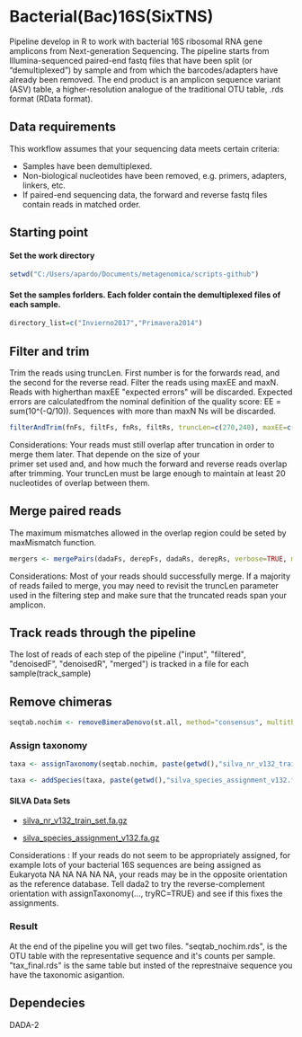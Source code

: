 # Bacterial(Bac)16S(SixTNS)
Pipeline develop in R to work with bacterial 16S ribosomal RNA gene amplicons from Next-generation Sequencing.
The pipeline starts from Illumina-sequenced paired-end fastq files that have been split (or “demultiplexed”) by sample and from which the barcodes/adapters have already been removed. The end product is an amplicon sequence variant (ASV) table, a higher-resolution analogue of the traditional OTU table, .rds format (RData format). 

## Data requirements

This workflow assumes that your sequencing data meets certain criteria:

* Samples have been demultiplexed.
* Non-biological nucleotides have been removed, e.g. primers, adapters, linkers, etc.
* If paired-end sequencing data, the forward and reverse fastq files contain reads in matched order.

## Starting point

#### Set the work directory
```R
setwd("C:/Users/apardo/Documents/metagenomica/scripts-github")
```
#### Set the samples forlders. Each folder contain the demultiplexed files of each sample.
```R
directory_list=c("Invierno2017","Primavera2014")
```

## Filter and trim
Trim the reads using truncLen. First number is for the forwards read, and the second for the reverse read. 
Filter the reads using maxEE and maxN. Reads with higherthan maxEE "expected errors" will be discarded. Expected errors are calculatedfrom the nominal definition of the quality score: EE = sum(10^(-Q/10)). Sequences with more than maxN Ns will be discarded.
```R
filterAndTrim(fnFs, filtFs, fnRs, filtRs, truncLen=c(270,240), maxEE=c(10,10), maxN=0, rm.phix=TRUE, compress=TRUE, multithread=TRUE)
```
Considerations: Your reads must still overlap after truncation in order to merge them later. That depende on the size of your     
primer set used and, and how much the forward and reverse reads overlap after trimming. Your truncLen must be large enough to maintain at least 20 nucleotides of overlap between them.

## Merge paired reads
The maximum mismatches allowed in the overlap region could be seted by maxMismatch function.
```R
mergers <- mergePairs(dadaFs, derepFs, dadaRs, derepRs, verbose=TRUE, maxMismatch = 15)
```
Considerations: Most of your reads should successfully merge. If a majority of reads failed to merge, you may need to revisit the truncLen parameter used in the filtering step and make sure that the truncated reads span your amplicon. 

## Track reads through the pipeline
The lost of reads of each step of the pipeline ("input", "filtered", "denoisedF", "denoisedR", "merged") is tracked in a file for each sample(track_sample)

## Remove chimeras
```R
seqtab.nochim <- removeBimeraDenovo(st.all, method="consensus", multithread=TRUE, verbose=TRUE)
```

### Assign taxonomy
```R
taxa <- assignTaxonomy(seqtab.nochim, paste(getwd(),"silva_nr_v132_train_set.fa.gz" ,sep="/"), multithread=TRUE, tryRC=TRUE)
```
```R
taxa <- addSpecies(taxa, paste(getwd(),"silva_species_assignment_v132.fa.gz", sep="/"), tryRC=TRUE)
```

#### SILVA Data Sets
* [silva_nr_v132_train_set.fa.gz](https://zenodo.org/record/1172783/files/silva_nr_v132_train_set.fa.gz?download=1)

* [silva_species_assignment_v132.fa.gz](https://zenodo.org/record/1172783/files/silva_species_assignment_v132.fa.gz?download=1)



Considerations : If your reads do not seem to be appropriately assigned, for example lots of your bacterial 16S sequences are being assigned as Eukaryota NA NA NA NA NA, your reads may be in the opposite orientation as the reference database. Tell dada2 to try the reverse-complement orientation with assignTaxonomy(..., tryRC=TRUE) and see if this fixes the assignments.

### Result
At the end of the pipeline you will get two files. "seqtab_nochim.rds", is the OTU table with the representative sequence and it's counts per sample. "tax_final.rds" is the same table but insted of the represtnaive sequence you have the taxonomic asigantion.

## Dependecies
DADA-2

